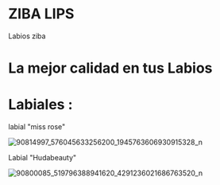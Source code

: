 # ZIBA LIPS

Labios ziba
                
# La mejor calidad en tus Labios


# Labiales :



labial "miss rose"


![90814997_576045633256200_1945763606930915328_n](https://user-images.githubusercontent.com/62572695/77483539-01ea5580-6dee-11ea-9e3e-c554f3bf27d6.jpg)


Labial "Hudabeauty"


![90800085_519796388941620_4291236021686763520_n](https://user-images.githubusercontent.com/62572695/77483808-ad93a580-6dee-11ea-9667-709065482d37.jpg)
